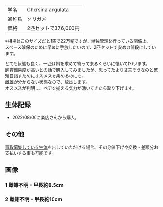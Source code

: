|||
|:-|:-|
| 学名 | Chersina angulata |
| 通称名 | ソリガメ |
| 価格 | 2匹セットで376,000円 |

※相場はこのサイズだと1匹で22万程ですが、単独管理を行っている関係上、  
 スペース確保のために早めに手放したいので、2匹セットで安めの値段にしています。  

とても状態も良く、一匹は餌を求めて寄って来るくらいに懐いて(?)います。  
飼育難易度が高いとの話で購入してみましたが、思ってたより丈夫そうなのと繁殖目指すためにオスメスを集めるのにも、  
雌雄が分からない状態なので、放出します。  
オスメスが判明し、ペアを揃える気力が湧いてきたら取り下げます。  

## 生体記録

* 2022/08/06に楽店さんから購入。

## その他

[買取募集している生体](/shopping/purchase-price-list)を出していただける場合、その分値下げや交換・差額分お支払いする事も可能です。

## 画像

### 1 雌雄不明・甲長約8.5cm
### 2 雌雄不明・甲長約10cm
